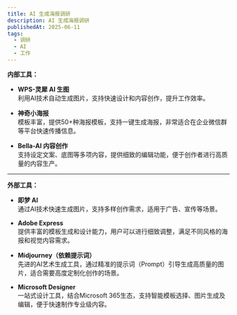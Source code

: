```yaml
---
title: AI 生成海报调研
description: AI 生成海报调研
publishedAt: 2025-06-11
tags:
  - 调研
  - AI
  - 工作
---
```


**内部工具：**

- **WPS-灵犀 AI 生图**  
    利用AI技术自动生成图片，支持快速设计和内容创作，提升工作效率。
    
- **神奇小海报**  
    模板丰富，提供50+种海报模板，支持一键生成海报，非常适合在企业微信群等平台快速传播信息。
    
- **Bella-AI 内容创作**  
    支持设定文案、底图等多项内容，提供细致的编辑功能，便于创作者进行高质量的内容生产。
    

---

**外部工具：**

- **即梦 AI**  
    通过AI技术快速生成图片，支持多样创作需求，适用于广告、宣传等场景。
    
- **Adobe Express**  
    提供丰富的模板生成和设计能力，用户可以进行细致调整，满足不同风格的海报和视觉内容需求。
    
- **Midjourney（依赖提示词）**  
    先进的AI艺术生成工具，通过精准的提示词（Prompt）引导生成高质量的图片，适合需要高度定制化创作的场景。
    
- **Microsoft Designer**  
    一站式设计工具，结合Microsoft 365生态，支持智能模板选择、图片生成及编辑，便于快速制作专业级内容。


